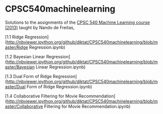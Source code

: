 CPSC540machinelearning
======================

Solutions to the assignments of the [CPSC 540 Machine Learning course (2013)](http://www.cs.ubc.ca/~nando/540-2013/index.html) taught by Nando de Freitas, 

[1.1 Ridge Regression](http://nbviewer.ipython.org/github/diktat/CPSC540machinelearning/blob/master/Ridge Regression.ipynb)

[1.2 Bayesian Linear Regression](http://nbviewer.ipython.org/github/diktat/CPSC540machinelearning/blob/master/Bayesian Linear Regression.ipynb) 

[1.3 Dual Form of Ridge Regression](http://nbviewer.ipython.org/github/diktat/CPSC540machinelearning/blob/master/Dual Form of Ridge Regression.ipynb)

[1.4 Collaborative Filtering for Movie Recommendation](http://nbviewer.ipython.org/github/diktat/CPSC540machinelearning/blob/master/Collaborative Filtering for Movie Recommendation.ipynb)
